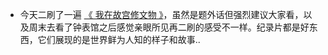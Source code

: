 - 今天二刷了一遍 [《 我在故宫修文物 》](https://www.bilibili.com/bangumi/play/ss20792/)，虽然是题外话但强烈建议大家看，以及周末去看了钟表馆之后感觉亲眼所见再二刷的感受不一样。纪录片都是好东西，它们展现的是世界鲜为人知的样子和故事..
